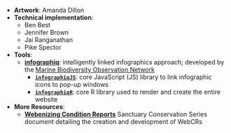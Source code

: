 
- **Artwork**: Amanda Dillon
- **Technical implementation**: 
  * Ben Best
  * Jennifer Brown
  * Jai Ranganathan
  * Pike Spector
- **Tools**: 
  * [**infographiq**](https://marinebon.org/infographiq): intelligently linked infographics approach; developed by the [Marine Biodiversity Observation Network](https://marinebon.org)
    * [**`infographiqJS`**](https://marinebon.org/infographiqJS/): core JavaScript (JS) library to link infographic icons to pop-up windows 
    * [**`infographiqR`**](https://marinebon.org/infographiqR/): core R library used to render and create the entire website
- **More Resources**:
    * [**Webenizing Condition Reports**](https://sanctuaries.noaa.gov/science/conservation/webenizing-condition-reports.html) Sanctuary Conservation Series document detailing the creation and development of WebCRs
